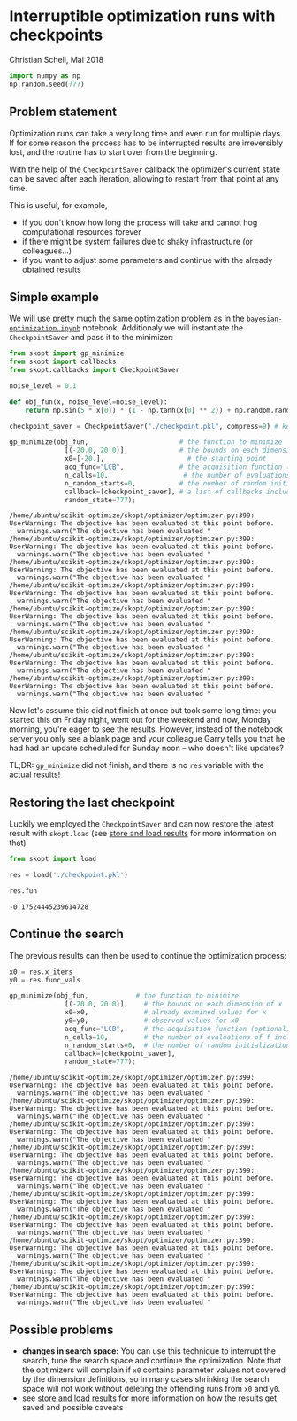 
# Interruptible optimization runs with checkpoints

Christian Schell, Mai 2018


```python
import numpy as np
np.random.seed(777)
```

## Problem statement

Optimization runs can take a very long time and even run for multiple days. If for some reason the process has to be interrupted results are irreversibly lost, and the routine has to start over from the beginning.

With the help of the `CheckpointSaver` callback the optimizer's current state can be saved after each iteration, allowing to restart from that point at any time.

This is useful, for example,

* if you don't know how long the process will take and cannot hog computational resources forever
* if there might be system failures due to shaky infrastructure (or colleagues...)
* if you want to adjust some parameters and continue with the already obtained results

## Simple example

We will use pretty much the same optimization problem as in the [`bayesian-optimization.ipynb`](https://github.com/scikit-optimize/scikit-optimize/blob/master/examples/bayesian-optimization.ipynb) notebook. Additionaly we will instantiate the `CheckpointSaver` and pass it to the minimizer:


```python
from skopt import gp_minimize
from skopt import callbacks
from skopt.callbacks import CheckpointSaver

noise_level = 0.1

def obj_fun(x, noise_level=noise_level):
    return np.sin(5 * x[0]) * (1 - np.tanh(x[0] ** 2)) + np.random.randn() * noise_level

checkpoint_saver = CheckpointSaver("./checkpoint.pkl", compress=9) # keyword arguments will be passed to `skopt.dump`

gp_minimize(obj_fun,                       # the function to minimize
              [(-20.0, 20.0)],             # the bounds on each dimension of x
              x0=[-20.],                     # the starting point
              acq_func="LCB",              # the acquisition function (optional)
              n_calls=10,                   # the number of evaluations of f including at x0
              n_random_starts=0,           # the number of random initialization points
              callback=[checkpoint_saver], # a list of callbacks including the checkpoint saver
              random_state=777);
```

    /home/ubuntu/scikit-optimize/skopt/optimizer/optimizer.py:399: UserWarning: The objective has been evaluated at this point before.
      warnings.warn("The objective has been evaluated "
    /home/ubuntu/scikit-optimize/skopt/optimizer/optimizer.py:399: UserWarning: The objective has been evaluated at this point before.
      warnings.warn("The objective has been evaluated "
    /home/ubuntu/scikit-optimize/skopt/optimizer/optimizer.py:399: UserWarning: The objective has been evaluated at this point before.
      warnings.warn("The objective has been evaluated "
    /home/ubuntu/scikit-optimize/skopt/optimizer/optimizer.py:399: UserWarning: The objective has been evaluated at this point before.
      warnings.warn("The objective has been evaluated "
    /home/ubuntu/scikit-optimize/skopt/optimizer/optimizer.py:399: UserWarning: The objective has been evaluated at this point before.
      warnings.warn("The objective has been evaluated "
    /home/ubuntu/scikit-optimize/skopt/optimizer/optimizer.py:399: UserWarning: The objective has been evaluated at this point before.
      warnings.warn("The objective has been evaluated "
    /home/ubuntu/scikit-optimize/skopt/optimizer/optimizer.py:399: UserWarning: The objective has been evaluated at this point before.
      warnings.warn("The objective has been evaluated "
    /home/ubuntu/scikit-optimize/skopt/optimizer/optimizer.py:399: UserWarning: The objective has been evaluated at this point before.
      warnings.warn("The objective has been evaluated "


Now let's assume this did not finish at once but took some long time: you started this on Friday night, went out for the weekend and now, Monday morning, you're eager to see the results. However, instead of the notebook server you only see a blank page and your colleague Garry tells you that he had had an update scheduled for Sunday noon – who doesn't like updates?

TL;DR: `gp_minimize` did not finish, and there is no `res` variable with the actual results!

## Restoring the last checkpoint

Luckily we employed the `CheckpointSaver` and can now restore the latest result with `skopt.load` (see [store and load results](./store-and-load-results.ipynb) for more information on that)


```python
from skopt import load

res = load('./checkpoint.pkl')

res.fun
```




    -0.17524445239614728



## Continue the search

The previous results can then be used to continue the optimization process:


```python
x0 = res.x_iters
y0 = res.func_vals

gp_minimize(obj_fun,            # the function to minimize
              [(-20.0, 20.0)],    # the bounds on each dimension of x
              x0=x0,              # already examined values for x
              y0=y0,              # observed values for x0
              acq_func="LCB",     # the acquisition function (optional)
              n_calls=10,         # the number of evaluations of f including at x0
              n_random_starts=0,  # the number of random initialization points
              callback=[checkpoint_saver],
              random_state=777);
```

    /home/ubuntu/scikit-optimize/skopt/optimizer/optimizer.py:399: UserWarning: The objective has been evaluated at this point before.
      warnings.warn("The objective has been evaluated "
    /home/ubuntu/scikit-optimize/skopt/optimizer/optimizer.py:399: UserWarning: The objective has been evaluated at this point before.
      warnings.warn("The objective has been evaluated "
    /home/ubuntu/scikit-optimize/skopt/optimizer/optimizer.py:399: UserWarning: The objective has been evaluated at this point before.
      warnings.warn("The objective has been evaluated "
    /home/ubuntu/scikit-optimize/skopt/optimizer/optimizer.py:399: UserWarning: The objective has been evaluated at this point before.
      warnings.warn("The objective has been evaluated "
    /home/ubuntu/scikit-optimize/skopt/optimizer/optimizer.py:399: UserWarning: The objective has been evaluated at this point before.
      warnings.warn("The objective has been evaluated "
    /home/ubuntu/scikit-optimize/skopt/optimizer/optimizer.py:399: UserWarning: The objective has been evaluated at this point before.
      warnings.warn("The objective has been evaluated "
    /home/ubuntu/scikit-optimize/skopt/optimizer/optimizer.py:399: UserWarning: The objective has been evaluated at this point before.
      warnings.warn("The objective has been evaluated "
    /home/ubuntu/scikit-optimize/skopt/optimizer/optimizer.py:399: UserWarning: The objective has been evaluated at this point before.
      warnings.warn("The objective has been evaluated "
    /home/ubuntu/scikit-optimize/skopt/optimizer/optimizer.py:399: UserWarning: The objective has been evaluated at this point before.
      warnings.warn("The objective has been evaluated "
    /home/ubuntu/scikit-optimize/skopt/optimizer/optimizer.py:399: UserWarning: The objective has been evaluated at this point before.
      warnings.warn("The objective has been evaluated "


## Possible problems

* __changes in search space:__ You can use this technique to interrupt the search, tune the search space and continue the optimization. Note that the optimizers will complain if `x0` contains parameter values not covered by the dimension definitions, so in many cases shrinking the search space will not work without deleting the offending runs from `x0` and `y0`.
* see [store and load results](./store-and-load-results.ipynb) for more information on how the results get saved and possible caveats
